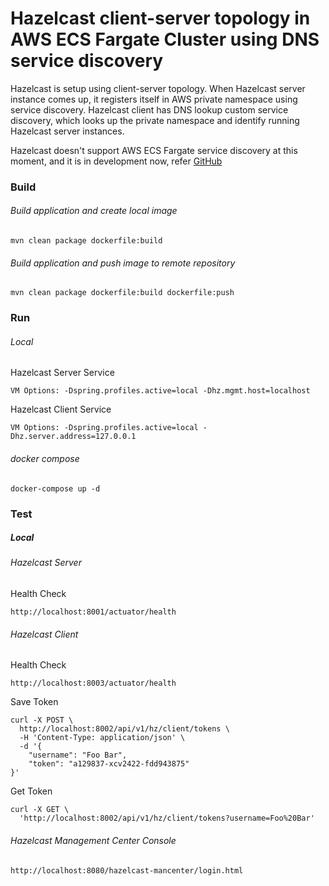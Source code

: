 # Hazelcast client-server topology in AWS ECS Fargate Cluster using DNS service discovery
Hazelcast is setup using client-server topology. 
When Hazelcast server instance comes up, it registers itself in AWS private namespace using service discovery.
Hazelcast client has DNS lookup custom service discovery, which looks up the private namespace and identify running Hazelcast server instances.

Hazelcast doesn't support AWS ECS Fargate service discovery at this moment, and it is in development now, refer [GitHub](https://github.com/hazelcast/hazelcast-aws/issues/86)

### Build
###### Build application and create local image
```
mvn clean package dockerfile:build
```

###### Build application and push image to remote repository
```
mvn clean package dockerfile:build dockerfile:push
```

### Run
###### Local
Hazelcast Server Service
```
VM Options: -Dspring.profiles.active=local -Dhz.mgmt.host=localhost
```

Hazelcast Client Service
```
VM Options: -Dspring.profiles.active=local -Dhz.server.address=127.0.0.1
```

###### docker compose
```
docker-compose up -d
```

### Test
##### Local
###### Hazelcast Server
Health Check
```
http://localhost:8001/actuator/health
```
###### Hazelcast Client
Health Check
```
http://localhost:8003/actuator/health
```
Save Token
```
curl -X POST \
  http://localhost:8002/api/v1/hz/client/tokens \
  -H 'Content-Type: application/json' \
  -d '{
	"username": "Foo Bar",
	"token": "a129837-xcv2422-fdd943875"
}'
```
Get Token
```
curl -X GET \
  'http://localhost:8002/api/v1/hz/client/tokens?username=Foo%20Bar'
```
###### Hazelcast Management Center Console
```
http://localhost:8080/hazelcast-mancenter/login.html
```